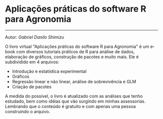 

# Aplicações práticas do software R para Agronomia

****

Autor: *Gabriel Danilo Shimizu*

O livro virtual "Aplicações práticas do software R para Agronomia" é um e-book com diversos tutoriais práticos de R para análise de dados, elaboração de gráficos, construção de pacotes e muito mais. Ele é subdividido em 4 arquivos:

 - Introdução e estatística experimental
 - Gráficos
 - Regressão linear e não linear, análise de sobrevivência e GLM
 - Criação de pacotes

A medida do possível, o livro é atualizado com as análises que tenho estudado, bem como idéias que vão surgindo em minhas assessorias. Lembrando que o conteúdo é gratuito e com apenas uma pessoa construindo o arquivo. 
